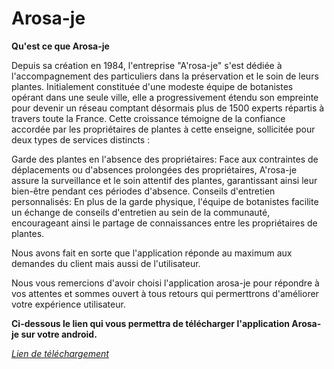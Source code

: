 # Arosa-je

**Qu'est ce que Arosa-je**

Depuis sa création en 1984, l'entreprise "A'rosa-je" s'est dédiée à l'accompagnement des particuliers dans la préservation et le soin de leurs plantes. Initialement constituée d'une modeste équipe de botanistes opérant dans une seule ville, elle a progressivement étendu son empreinte pour devenir un réseau comptant désormais plus de 1500 experts répartis à travers toute la France. Cette croissance témoigne de la confiance accordée par les propriétaires de plantes à cette enseigne, sollicitée pour deux types de services distincts :

   Garde des plantes en l'absence des propriétaires: Face aux contraintes de déplacements ou d'absences prolongées des propriétaires, A'rosa-je assure la surveillance et le soin attentif des plantes, garantissant ainsi leur bien-être pendant ces périodes d'absence.
   Conseils d'entretien personnalisés: En plus de la garde physique, l'équipe de botanistes facilite un échange de conseils d'entretien au sein de la communauté, encourageant ainsi le partage de connaissances entre les propriétaires de plantes.

Nous avons fait en sorte que l'application réponde au maximum aux demandes du client mais aussi de l'utilisateur.

Nous vous remercions d'avoir choisi l'application arosa-je pour répondre à vos attentes et sommes ouvert à tous retours qui permerttrons d'améliorer votre expérience utilisateur.


**Ci-dessous le lien qui vous permettra de télécharger l'application Arosa-je sur votre android.**

[*Lien de téléchargement*](https://www.arosaje.com/application/a'rosa-je.apk)




